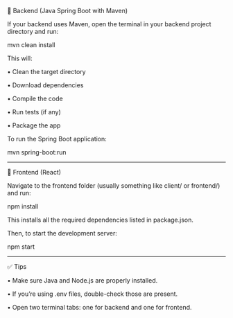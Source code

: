 🔧 Backend (Java Spring Boot with Maven)

If your backend uses Maven, open the terminal in your backend project directory and run:

mvn clean install


This will:

•	Clean the target directory

•	Download dependencies

•	Compile the code

•	Run tests (if any)

•	Package the app

To run the Spring Boot application:

mvn spring-boot:run



________________________________________
🎨 Frontend (React)

Navigate to the frontend folder (usually something like client/ or frontend/) and run:

npm install


This installs all the required dependencies listed in package.json.

Then, to start the development server:


npm start

________________________________________
✅ Tips

•	Make sure Java and Node.js are properly installed.

•	If you’re using .env files, double-check those are present.

•	Open two terminal tabs: one for backend and one for frontend.

